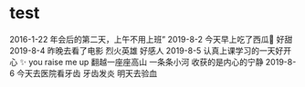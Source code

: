 # test
2016-1-22 年会后的第二天，上午不用上班”
2019-8-2 今天早上吃了西瓜🍉 好甜
2019-8-4 昨晚去看了电影 烈火英雄 好感人
2019-8-5 认真上课学习的一天好开心 ✨ you raise me up  翻越一座座高山 一条条小河 收获的是内心的宁静
2019-8-6 今天去医院看牙齿 牙齿发炎 明天去验血
